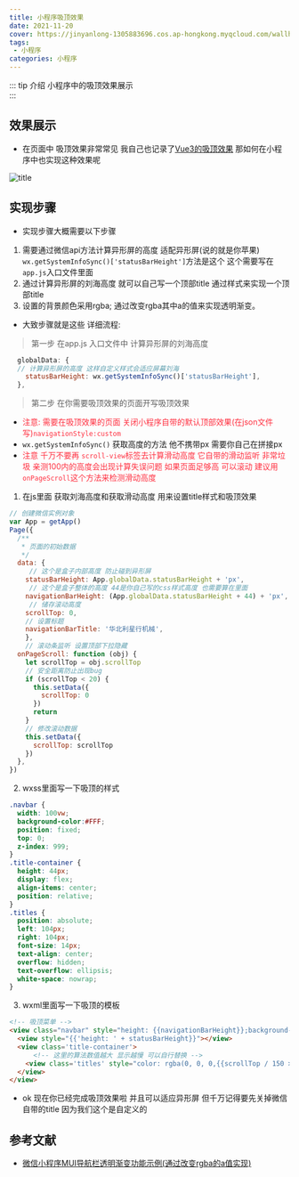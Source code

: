 ```yaml
---
title: 小程序吸顶效果
date: 2021-11-20
cover: https://jinyanlong-1305883696.cos.ap-hongkong.myqcloud.com/wallhaven-zxkgeg.jpg
tags:
 - 小程序
categories: 小程序
---
```


::: tip 介绍
小程序中的吸顶效果展示 <br>
:::

<!-- more -->

## 效果展示

* 在页面中 吸顶效果非常常见 我自己也记录了[Vue3的吸顶效果](https://liukaili127.vercel.app/blogs/docs/Vue3/8_Vue_xi_ding.html) 那如何在小程序中也实现这种效果呢

![title](https://jinyanlong-1305883696.cos.ap-hongkong.myqcloud.com/title.gif)

## 实现步骤

* 实现步骤大概需要以下步骤

1. 需要通过微信api方法计算异形屏的高度 适配异形屏(说的就是你苹果) `wx.getSystemInfoSync()['statusBarHeight']`方法是这个 这个需要写在`app.js`入口文件里面
2. 通过计算异形屏的刘海高度 就可以自己写一个顶部title 通过样式来实现一个顶部title
3. 设置的背景颜色采用rgba; 通过改变rgba其中a的值来实现透明渐变。

* 大致步骤就是这些 详细流程: 

> 第一步 在app.js 入口文件中 计算异形屏的刘海高度 

```javascript
  globalData: {
  // 计算异形屏的高度 这样自定义样式会适应屏幕刘海
    statusBarHeight: wx.getSystemInfoSync()['statusBarHeight'],
  },
```

> 第二步 在你需要吸顶效果的页面开写吸顶效果

* <font color=#ff3040>注意: 需要在吸顶效果的页面 关闭小程序自带的默认顶部效果(在json文件写)`navigationStyle:custom` </font>
* `wx.getSystemInfoSync()` 获取高度的方法 他不携带px 需要你自己在拼接px
* <font color =#ff3040>注意 千万不要再 `scroll-view`标签去计算滑动高度 它自带的滑动监听 非常垃圾 亲测100内的高度会出现计算失误问题 如果页面足够高 可以滚动 建议用`onPageScroll`这个方法来检测滑动高度</font>

1. 在js里面 获取刘海高度和获取滑动高度 用来设置title样式和吸顶效果

```javascript
// 创建微信实例对象
var App = getApp()
Page({
  /**
   * 页面的初始数据
   */
  data: {
     // 这个是盒子内部高度 防止碰到异形屏
    statusBarHeight: App.globalData.statusBarHeight + 'px',
     // 这个是盒子整体的高度 44是你自己写的css样式高度 也需要算在里面
    navigationBarHeight: (App.globalData.statusBarHeight + 44) + 'px',
     // 储存滚动高度
    scrollTop: 0,
    // 设置标题
    navigationBarTitle: '华北利星行机械',
    },
   	// 滚动条监听 设置顶部下拉隐藏
  onPageScroll: function (obj) {
    let scrollTop = obj.scrollTop
    // 安全距离防止出现bug
    if (scrollTop < 20) {
      this.setData({
        scrollTop: 0
      })
      return
    }
    // 修改滚动数据
    this.setData({
      scrollTop: scrollTop
    })
  },
})
```

2. wxss里面写一下吸顶的样式

```css
.navbar {
  width: 100vw;
  background-color:#FFF;
  position: fixed;
  top: 0;
  z-index: 999;
}
.title-container {
  height: 44px;
  display: flex;
  align-items: center;
  position: relative;
}
.titles {
  position: absolute;
  left: 104px;
  right: 104px;
  font-size: 14px;
  text-align: center;
  overflow: hidden;
  text-overflow: ellipsis;
  white-space: nowrap;
}
```

3. wxml里面写一下吸顶的模板

````html
<!-- 吸顶菜单 -->
<view class="navbar" style="height: {{navigationBarHeight}};background-color: rgba(255, 255, 255,{{scrollTop / 150 > 1 ? 1 : scrollTop / 150}});">
  <view style="{{'height: ' + statusBarHeight}}"></view>
  <view class='title-container'>
      <!-- 这里的算法数值越大 显示越慢 可以自行替换 -->
    <view class='titles' style="color: rgba(0, 0, 0,{{scrollTop / 150 > 1 ? 1 : scrollTop / 150}});">{{navigationBarTitle}}</view>
  </view>
</view>
````

* ok 现在你已经完成吸顶效果啦 并且可以适应异形屏 但千万记得要先关掉微信自带的title 因为我们这个是自定义的

## 参考文献

* [微信小程序MUI导航栏透明渐变功能示例(通过改变rgba的a值实现)](https://download.csdn.net/download/weixin_38638312/13977131?utm_medium=distribute.pc_relevant_download.none-task-download-2~default~baidujs~default-3.test_version_3&depth_1-utm_source=distribute.pc_relevant_download.none-task-download-2~default~baidujs~default-3.test_version_3&dest=https%3A%2F%2Fdownload.csdn.net%2Fdownload%2Fweixin_38638312%2F13977131&spm=1003.2020.3001.6616.5)


